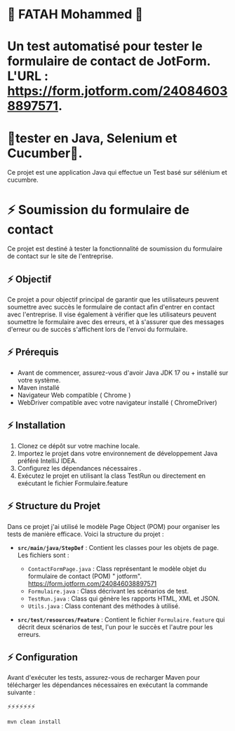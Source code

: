 # 👋 FATAH Mohammed 👋
# Un test automatisé pour tester le formulaire de contact de JotForm. L'URL : https://form.jotform.com/240846038897571.
# 🌱tester en Java, Selenium et Cucumber🌱.

Ce projet est une application Java qui effectue un Test basé sur sélénium et cucumbre.

# ⚡ Soumission du formulaire de contact

Ce projet est destiné à tester la fonctionnalité de soumission du formulaire de contact sur le site de l'entreprise.

## ⚡ Objectif

Ce projet a pour objectif principal de garantir que les utilisateurs peuvent soumettre avec succès le formulaire de
contact afin d'entrer en contact avec l'entreprise. Il vise également à vérifier que les utilisateurs peuvent soumettre
le formulaire avec des erreurs, et à s'assurer que des messages d'erreur ou de succès s'affichent lors de
l'envoi du formulaire.

## ⚡ Prérequis

- Avant de commencer, assurez-vous d'avoir Java JDK 17 ou + installé sur votre système.
- Maven installé
- Navigateur Web compatible ( Chrome )
- WebDriver compatible avec votre navigateur installé ( ChromeDriver)

## ⚡ Installation

1. Clonez ce dépôt sur votre machine locale.
2. Importez le projet dans votre environnement de développement Java préféré IntelliJ IDEA.
3. Configurez les dépendances nécessaires .
4. Exécutez le projet en utilisant la class TestRun ou directement en exécutant le fichier Formulaire.feature

## ⚡ Structure du Projet

Dans ce projet j'ai utilisé le modèle Page Object (POM) pour organiser les tests de manière efficace. Voici la structure
du projet :

- **`src/main/java/StepDef`** : Contient les classes pour les objets de page. Les fichiers sont :
    - `ContactFormPage.java` : Class représentant le modèle objet du formulaire de contact (POM) "
      jotform". https://form.jotform.com/240846038897571
    - `Formulaire.java` : Class décrivant les scénarios de test.
    - `TestRun.java` : Class qui génère les rapports HTML, XML et JSON.
    - `Utils.java` : Class contenant des méthodes à utilisé.

- **`src/test/resources/Feature`** : Contient le fichier `Formulaire.feature` qui décrit deux scénarios de test, l'un
  pour le succès et l'autre pour les erreurs.

## ⚡ Configuration

Avant d'exécuter les tests, assurez-vous de recharger Maven pour télécharger les dépendances nécessaires en exécutant la
commande suivante :


⚡⚡⚡⚡⚡⚡⚡
```bash
mvn clean install 




